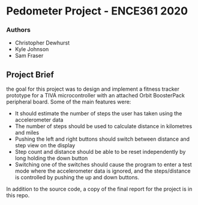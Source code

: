 # Pedometer Project - ENCE361 2020

### Authors

- Christopher Dewhurst
- Kyle Johnson
- Sam Fraser

## Project Brief

the goal for this project was to design and implement a fitness tracker prototype for a TIVA microcontroller with an attached Orbit BoosterPack peripheral board. Some of the main features were:

- It should estimate the number of steps the user has taken using the accelerometer data
- The number of steps should be used to calculate distance in kilometres and miles
- Pushing the left and right buttons should switch between distance and step view on the display
- Step count and distance should be able to be reset independently by long holding the down button
- Switching one of the switches should cause the program to enter a test mode where the accelerometer data is ignored, and the steps/distance is controlled by pushing the up and down buttons.

In addition to the source code, a copy of the final report for the project is in this repo.
